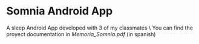 # Somnia Android App
A sleep Android App developed with 3 of my classmates \\
You can find the proyect documentation in _Memoria\_Somnia.pdf_ (in spanish)
